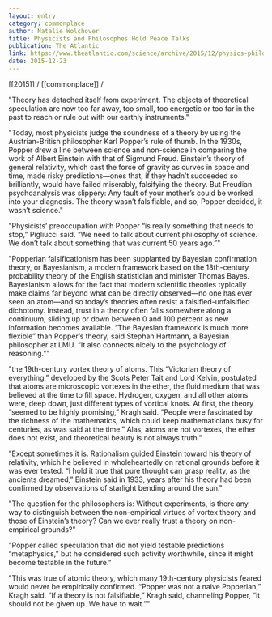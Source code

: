 ```yaml
---
layout: entry
category: commonplace
author: Natalie Wolchover
title: Physicists and Philosophes Hold Peace Talks
publication: The Atlantic
link: https://www.theatlantic.com/science/archive/2015/12/physics-philosophy-string-theory/421569/
date: 2015-12-23
---
```


[[2015]] / [[commonplace]] / 

"Theory has detached itself from experiment. The objects of theoretical speculation are now too far away, too small, too energetic or too far in the past to reach or rule out with our earthly instruments."
 
"Today, most physicists judge the soundness of a theory by using the Austrian-British philosopher Karl Popper’s rule of thumb. In the 1930s, Popper drew a line between science and non-science in comparing the work of Albert Einstein with that of Sigmund Freud. Einstein’s theory of general relativity, which cast the force of gravity as curves in space and time, made risky predictions—ones that, if they hadn’t succeeded so brilliantly, would have failed miserably, falsifying the theory. But Freudian psychoanalysis was slippery: Any fault of your mother’s could be worked into your diagnosis. The theory wasn’t falsifiable, and so, Popper decided, it wasn’t science."

"Physicists’ preoccupation with Popper “is really something that needs to stop,” Pigliucci said. “We need to talk about current philosophy of science. We don’t talk about something that was current 50 years ago.”"

"Popperian falsificationism has been supplanted by Bayesian confirmation theory, or Bayesianism, a modern framework based on the 18th-century probability theory of the English statistician and minister Thomas Bayes. Bayesianism allows for the fact that modern scientific theories typically make claims far beyond what can be directly observed—no one has ever seen an atom—and so today’s theories often resist a falsified-unfalsified dichotomy. Instead, trust in a theory often falls somewhere along a continuum, sliding up or down between 0 and 100 percent as new information becomes available. “The Bayesian framework is much more flexible” than Popper’s theory, said Stephan Hartmann, a Bayesian philosopher at LMU. “It also connects nicely to the psychology of reasoning.”"

"the 19th-century vortex theory of atoms. This “Victorian theory of everything,” developed by the Scots Peter Tait and Lord Kelvin, postulated that atoms are microscopic vortexes in the ether, the fluid medium that was believed at the time to fill space. Hydrogen, oxygen, and all other atoms were, deep down, just different types of vortical knots. At first, the theory “seemed to be highly promising,” Kragh said. “People were fascinated by the richness of the mathematics, which could keep mathematicians busy for centuries, as was said at the time.” Alas, atoms are not vortexes, the ether does not exist, and theoretical beauty is not always truth."

"Except sometimes it is. Rationalism guided Einstein toward his theory of relativity, which he believed in wholeheartedly on rational grounds before it was ever tested. “I hold it true that pure thought can grasp reality, as the ancients dreamed,” Einstein said in 1933, years after his theory had been confirmed by observations of starlight bending around the sun."

"The question for the philosophers is: Without experiments, is there any way to distinguish between the non-empirical virtues of vortex theory and those of Einstein’s theory? Can we ever really trust a theory on non-empirical grounds?"

"Popper called speculation that did not yield testable predictions “metaphysics,” but he considered such activity worthwhile, since it might become testable in the future."

"This was true of atomic theory, which many 19th-century physicists feared would never be empirically confirmed. “Popper was not a naive Popperian,” Kragh said. “If a theory is not falsifiable,” Kragh said, channeling Popper, “it should not be given up. We have to wait.”"
